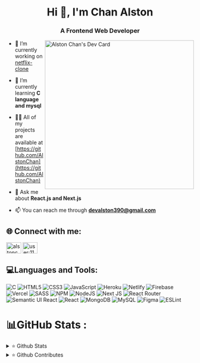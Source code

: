 <h1 align="center">Hi 👋, I'm Chan Alston</h1>
<h3 align="center">A Frontend Web Developer</h3>

<a href="https://app.daily.dev/Alston_Chan"><img align='right' src="https://api.daily.dev/devcards/59cd104a781443409fc1512de71cf7dd.png?r=e8f" width="400" alt="Alston Chan's Dev Card"/></a>

- 🔭 I’m currently working on [netflix-clone](https://github.com/AlstonChan/Netflix-clone)

- 🌱 I’m currently learning **C language and mysql**

- 👨‍💻 All of my projects are available at [https://github.com/AlstonChan](https://github.com/AlstonChan)

- 💬 Ask me about **React.js and Next.js**

- 📫 You can reach me through **devalston390@gmail.com**

<h2 align="left">🌐 Connect with me:</h2>
<p align="left">
<a href="https://codepen.io/alstonchan" target="blank"><img align="center" src="https://raw.githubusercontent.com/rahuldkjain/github-profile-readme-generator/master/src/images/icons/Social/codepen.svg" alt="alstonchan" height="30" width="40" /></a>
<a href="https://stackoverflow.com/users/user:11650433" target="blank"><img align="center" src="https://raw.githubusercontent.com/rahuldkjain/github-profile-readme-generator/master/src/images/icons/Social/stack-overflow.svg" alt="user:11650433" height="30" width="40" /></a>
</p>

<h2 align="left">💻Languages and Tools:</h2>

![C](https://img.shields.io/badge/c-%2300599C.svg?style=for-the-badge&logo=c&logoColor=white) ![HTML5](https://img.shields.io/badge/html5-%23E34F26.svg?style=for-the-badge&logo=html5&logoColor=white) ![CSS3](https://img.shields.io/badge/css3-%231572B6.svg?style=for-the-badge&logo=css3&logoColor=white) ![JavaScript](https://img.shields.io/badge/javascript-%23323330.svg?style=for-the-badge&logo=javascript&logoColor=%23F7DF1E) ![Heroku](https://img.shields.io/badge/heroku-%23430098.svg?style=for-the-badge&logo=heroku&logoColor=white) ![Netlify](https://img.shields.io/badge/netlify-%23000000.svg?style=for-the-badge&logo=netlify&logoColor=#00C7B7) ![Firebase](https://img.shields.io/badge/firebase-%23039BE5.svg?style=for-the-badge&logo=firebase) ![Vercel](https://img.shields.io/badge/vercel-%23000000.svg?style=for-the-badge&logo=vercel&logoColor=white) ![SASS](https://img.shields.io/badge/SASS-hotpink.svg?style=for-the-badge&logo=SASS&logoColor=white) ![NPM](https://img.shields.io/badge/NPM-%23000000.svg?style=for-the-badge&logo=npm&logoColor=white) ![NodeJS](https://img.shields.io/badge/node.js-6DA55F?style=for-the-badge&logo=node.js&logoColor=white) ![Next JS](https://img.shields.io/badge/Next-black?style=for-the-badge&logo=next.js&logoColor=white) ![React Router](https://img.shields.io/badge/React_Router-CA4245?style=for-the-badge&logo=react-router&logoColor=white) ![Semantic UI React](https://img.shields.io/badge/Semantic%20UI%20React-%2335BDB2.svg?style=for-the-badge&logo=SemanticUIReact&logoColor=white) ![React](https://img.shields.io/badge/react-%2320232a.svg?style=for-the-badge&logo=react&logoColor=%2361DAFB) ![MongoDB](https://img.shields.io/badge/MongoDB-%234ea94b.svg?style=for-the-badge&logo=mongodb&logoColor=white) ![MySQL](https://img.shields.io/badge/mysql-%2300f.svg?style=for-the-badge&logo=mysql&logoColor=white) ![Figma](https://img.shields.io/badge/figma-%23F24E1E.svg?style=for-the-badge&logo=figma&logoColor=white) ![ESLint](https://img.shields.io/badge/ESLint-4B3263?style=for-the-badge&logo=eslint&logoColor=white)

# 📊GitHub Stats :

<p ><details>
<summary>⭐️ Github Stats</summary>
<img src="https://github-readme-stats.vercel.app/api?username=AlstonChan&theme=radical&hide_border=false&include_all_commits=true&count_private=true"/>
<img align='right' src='https://github-readme-stats.vercel.app/api/top-langs/?username=AlstonChan&theme=radical&hide_border=false&include_all_commits=true&count_private=true&layout=compact'>

</details>
<details>
<summary>⭐️ Github Contributes</summary>
<img src="https://github-readme-streak-stats.herokuapp.com/?user=AlstonChan&theme=radical&hide_border=false" />
</details></p>

![]()<br/>

